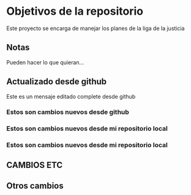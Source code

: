 # Objetivos de la repositorio

Este proyecto se encarga de manejar los planes de la liga de la justicia


## Notas
Pueden hacer lo que quieran...

## Actualizado desde github
Este es un mensaje editado complete desde github

### Estos son cambios nuevos desde github
### Estos son cambios nuevos desde mi repositorio local
### Estos son cambios nuevos desde mi repositorio local

## CAMBIOS ETC
## Otros cambios
